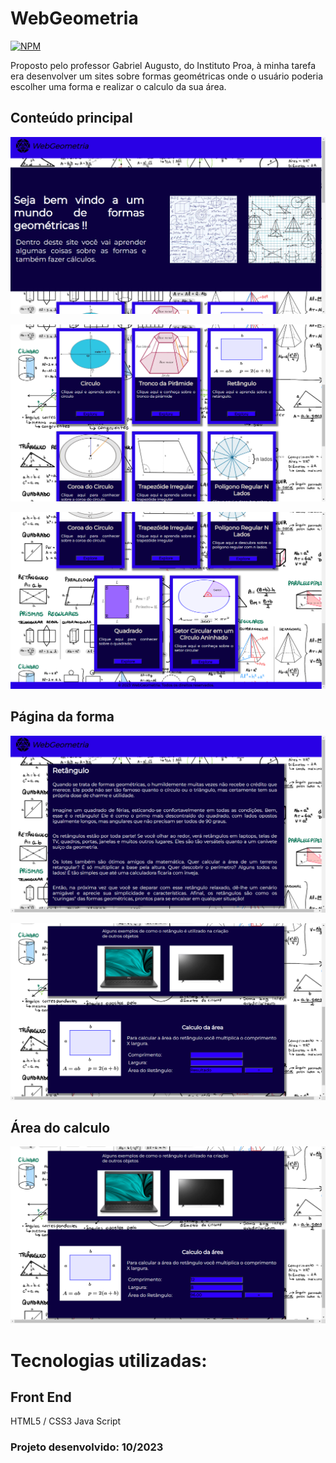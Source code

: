 # WebGeometria
[![NPM](https://img.shields.io/npm/l/react)](https://github.com/RafaelLima07/RafaelLima07.github.io-PROA-PaginaWeb-Refugio-Critico/blob/main/LICENSE) 

Proposto pelo professor Gabriel Augusto, do Instituto Proa, à minha tarefa era desenvolver um sites sobre formas geométricas onde o usuário poderia escolher uma forma e realizar o calculo da sua área.

## Conteúdo principal

![Web 1](https://github.com/RafaelLima07/PROA-WebGeometria/blob/main/assets/Principal-1.png)

![Web 2](https://github.com/RafaelLima07/PROA-WebGeometria/blob/main/assets/Principal-2.png)

![Web 3](https://github.com/RafaelLima07/PROA-WebGeometria/blob/main/assets/Principal-3.png)


## Página da forma 

![Web-1](https://github.com/RafaelLima07/PROA-WebGeometria/blob/main/assets/Forma-1.png)

![Web-2](https://github.com/RafaelLima07/PROA-WebGeometria/blob/main/assets/Forma-2.png)

## Área do calculo

![Área-2](https://github.com/RafaelLima07/PROA-WebGeometria/blob/main/assets/Calculo.png)

# Tecnologias utilizadas:
## Front End
HTML5 / CSS3
Java Script

### Projeto desenvolvido: 10/2023
